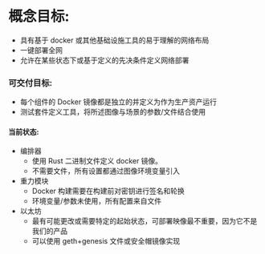 # 概念目标:
* 具有基于 docker 或其他基础设施工具的易于理解的网络布局
* 一键部署全网
* 允许在某些状态下或基于定义的先决条件定义网络部署

### 可交付目标:
* 每个组件的 Docker 镜像都是独立的并定义为作为生产资产运行
* 测试套件定义工具，将所述图像与场景的参数/文件结合使用

#### 当前状态:
* 编排器
  * 使用 Rust 二进制文件定义 docker 镜像。
  * 不需要文件，所有设置都通过图像环境变量引入
* 重力模块
  * Docker 构建需要在构建前对密钥进行签名和轮换
  * 环境变量/参数未使用，所有配置来自文件
* 以太坊
  * 最有可能更改或需要特定的起始状态，可部署映像最不重要，因为它不是我们的产品
  * 可以使用 geth+genesis 文件或安全帽镜像实现
